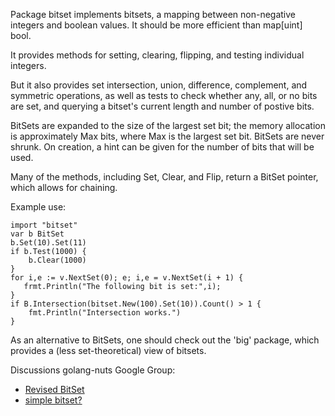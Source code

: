 Package bitset implements bitsets, a mapping
between non-negative integers and boolean values. It should be more
efficient than map[uint] bool.

It provides methods for setting, clearing, flipping, and testing
individual integers.

But it also provides set intersection, union, difference,
complement, and symmetric operations, as well as tests to 
check whether any, all, or no bits are set, and querying a 
bitset's current length and number of postive bits.

BitSets are expanded to the size of the largest set bit; the
memory allocation is approximately Max bits, where Max is 
the largest set bit. BitSets are never shrunk. On creation,
a hint can be given for the number of bits that will be used.

Many of the methods, including Set, Clear, and Flip, return 
a BitSet pointer, which allows for chaining.

Example use:

    import "bitset"
    var b BitSet
    b.Set(10).Set(11)
    if b.Test(1000) {
    	b.Clear(1000)
    }
    for i,e := v.NextSet(0); e; i,e = v.NextSet(i + 1) {
       frmt.Println("The following bit is set:",i);
    }
    if B.Intersection(bitset.New(100).Set(10)).Count() > 1 {
    	fmt.Println("Intersection works.")
    }

As an alternative to BitSets, one should check out the 'big' package,
which provides a (less set-theoretical) view of bitsets.

Discussions golang-nuts Google Group:

* [Revised BitSet](https://groups.google.com/forum/#!topic/golang-nuts/5i3l0CXDiBg)
* [simple bitset?](https://groups.google.com/d/topic/golang-nuts/7n1VkRTlBf4/discussion)

